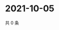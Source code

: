 # 2021-10-05

共 0 条

<!-- BEGIN WEIBO -->
<!-- 最后更新时间 Tue Oct 05 2021 19:00:29 GMT+0800 (China Standard Time) -->

<!-- END WEIBO -->
